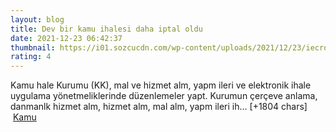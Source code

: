 ```yaml
--- 
layout: blog
title: Dev bir kamu ihalesi daha iptal oldu
date: 2021-12-23 06:42:37
thumbnail: https://i01.sozcucdn.com/wp-content/uploads/2021/12/23/iecrop/depophotos_15714016_16_9_1640241514-670x371.jpg
rating: 4
---
```

Kamu hale Kurumu (KK), mal ve hizmet alm, yapm ileri ve elektronik ihale uygulama yönetmeliklerinde düzenlemeler yapt.
Kurumun çerçeve anlama, danmanlk hizmet alm, hizmet alm, mal alm, yapm ileri ih… [+1804 chars]</br>&nbsp;<a href="">Kamu</a>